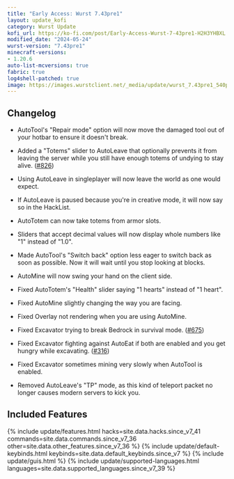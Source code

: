 ```yaml
---
title: "Early Access: Wurst 7.43pre1"
layout: update_kofi
category: Wurst Update
kofi_url: https://ko-fi.com/post/Early-Access-Wurst-7-43pre1-H2H3YHBXL
modified_date: "2024-05-24"
wurst-version: "7.43pre1"
minecraft-versions:
- 1.20.6
auto-list-mcversions: true
fabric: true
log4shell-patched: true
image: https://images.wurstclient.net/_media/update/wurst_7.43pre1_540p.webp
---
```

## Changelog

- AutoTool's "Repair mode" option will now move the damaged tool out of your hotbar to ensure it doesn't break.

- Added a "Totems" slider to AutoLeave that optionally prevents it from leaving the server while you still have enough totems of undying to stay alive. ([#826](https://github.com/Wurst-Imperium/Wurst7/pull/826))

- Using AutoLeave in singleplayer will now leave the world as one would expect.

- If AutoLeave is paused because you're in creative mode, it will now say so in the HackList.

- AutoTotem can now take totems from armor slots.

- Sliders that accept decimal values will now display whole numbers like "1" instead of "1.0".

- Made AutoTool's "Switch back" option less eager to switch back as soon as possible. Now it will wait until you stop looking at blocks.

- AutoMine will now swing your hand on the client side.

- Fixed AutoTotem's "Health" slider saying "1 hearts" instead of "1 heart".

- Fixed AutoMine slightly changing the way you are facing.

- Fixed Overlay not rendering when you are using AutoMine.

- Fixed Excavator trying to break Bedrock in survival mode. ([#675](https://github.com/Wurst-Imperium/Wurst7/issues/675))

- Fixed Excavator fighting against AutoEat if both are enabled and you get hungry while excavating. ([#316](https://github.com/Wurst-Imperium/Wurst7/issues/316))

- Fixed Excavator sometimes mining very slowly when AutoTool is enabled.

- Removed AutoLeave's "TP" mode, as this kind of teleport packet no longer causes modern servers to kick you.

## Included Features

{% include update/features.html hacks=site.data.hacks.since_v7_41 commands=site.data.commands.since_v7_36 other=site.data.other_features.since_v7_36 %}
{% include update/default-keybinds.html keybinds=site.data.default_keybinds.since_v7 %}
{% include update/guis.html %}
{% include update/supported-languages.html languages=site.data.supported_languages.since_v7_39 %}
